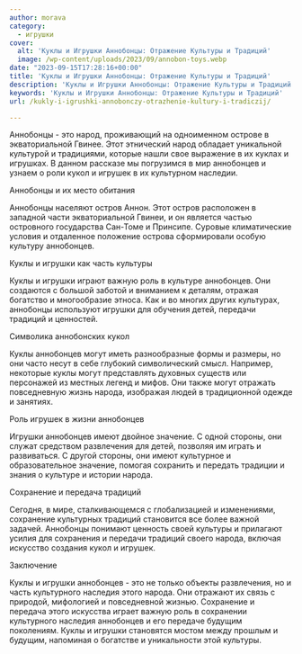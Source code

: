 ```yaml
---
author: morava
category:
  - игрушки
cover:
  alt: 'Куклы и Игрушки Аннобонцы: Отражение Культуры и Традиций'
  image: /wp-content/uploads/2023/09/annobon-toys.webp
date: "2023-09-15T17:28:16+00:00"
title: 'Куклы и Игрушки Аннобонцы: Отражение Культуры и Традиций'
description: 'Куклы и Игрушки Аннобонцы: Отражение Культуры и Традиций'
keywords: 'Куклы и Игрушки Аннобонцы: Отражение Культуры и Традиций'
url: /kukly-i-igrushki-annobonczy-otrazhenie-kultury-i-tradiczij/

---
```

Аннобонцы \- это народ, проживающий на одноименном острове в экваториальной Гвинее. Этот этнический народ обладает уникальной культурой и традициями, которые нашли свое выражение в их куклах и игрушках. В данном рассказе мы погрузимся в мир аннобонцев и узнаем о роли кукол и игрушек в их культурном наследии.

Аннобонцы и их место обитания

Аннобонцы населяют остров Аннон. Этот остров расположен в западной части экваториальной Гвинеи, и он является частью островного государства Сан-Томе и Принсипе. Суровые климатические условия и отдаленное положение острова сформировали особую культуру аннобонцев.

Куклы и игрушки как часть культуры

Куклы и игрушки играют важную роль в культуре аннобонцев. Они создаются с большой заботой и вниманием к деталям, отражая богатство и многообразие этноса. Как и во многих других культурах, аннобонцы используют игрушки для обучения детей, передачи традиций и ценностей.

Символика аннобонских кукол

Куклы аннобонцев могут иметь разнообразные формы и размеры, но они часто несут в себе глубокий символический смысл. Например, некоторые куклы могут представлять духовных существ или персонажей из местных легенд и мифов. Они также могут отражать повседневную жизнь народа, изображая людей в традиционной одежде и занятиях.

Роль игрушек в жизни аннобонцев

Игрушки аннобонцев имеют двойное значение. С одной стороны, они служат средством развлечения для детей, позволяя им играть и развиваться. С другой стороны, они имеют культурное и образовательное значение, помогая сохранить и передать традиции и знания о культуре и истории народа.

Сохранение и передача традиций

Сегодня, в мире, сталкивающемся с глобализацией и изменениями, сохранение культурных традиций становится все более важной задачей. Аннобонцы понимают ценность своей культуры и прилагают усилия для сохранения и передачи традиций своего народа, включая искусство создания кукол и игрушек.

Заключение

Куклы и игрушки аннобонцев \- это не только объекты развлечения, но и часть культурного наследия этого народа. Они отражают их связь с природой, мифологией и повседневной жизнью. Сохранение и передача этого искусства играет важную роль в сохранении культурного наследия аннобонцев и его передаче будущим поколениям. Куклы и игрушки становятся мостом между прошлым и будущим, напоминая о богатстве и уникальности этой культуры.

